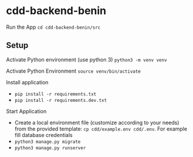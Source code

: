 # cdd-backend-benin

Run the App
`cd cdd-backend-benin/src`

## Setup

Activate Python environment (use python 3)
`python3 -m venv venv`

Activate Python Environment
`source venv/bin/activate`

Install application

- `pip install -r requirements.txt`
- `pip install -r requirements.dev.txt`

Start Application

- Create a local environment file (customize according to your needs) from the provided template: `cp cdd/example.env cdd/.env`. For example fill database credentials
- `python3 manage.py migrate`
- `python3 manage.py runserver`
